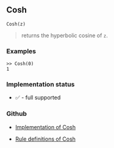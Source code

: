 ## Cosh

```
Cosh(z)
```

> returns the hyperbolic cosine of `z`.
 
### Examples
```
>> Cosh(0)
1
``` 






### Implementation status

* &#x2705; - full supported

### Github

* [Implementation of Cosh](https://github.com/axkr/symja_android_library/blob/master/symja_android_library/matheclipse-core/src/main/java/org/matheclipse/core/builtin/ExpTrigsFunctions.java#L1842) 

* [Rule definitions of Cosh](https://github.com/axkr/symja_android_library/blob/master/symja_android_library/rules/CoshRules.m) 

